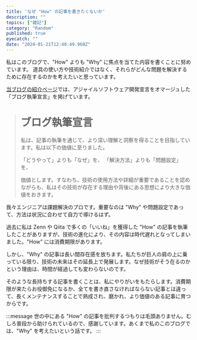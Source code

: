 ```yaml
---
title: 'なぜ "How" の記事を書きたくないか'
description: ""
topics: ["雑記"]
category: "Random"
published: true
eyecatch: ""
date: "2024-01-21T12:40:49.960Z"
---
```


私はこのブログで、"How" よりも "Why" に焦点を当てた内容を書くことに努めています。
道具の使い方や技術紹介ではなく、それらがどんな問題を解決するために存在するのかを考えたいと思っています。

[当ブログの紹介ページ](https://9sako6.com/about/)では、アジャイルソフトウェア開発宣言をオマージュした「ブログ執筆宣言」を掲げています。

> # ブログ執筆宣言
>
> 私は、記事の執筆を通じて、より深い理解と洞察を得ることを目指しています。私は以下の価値に至りました。
>
> 「どうやって」よりも「なぜ」を、
> 「解決方法」よりも「問題設定」を、
>
> 価値とします。すなわち、技術の使用方法や詳細が重要であることを認めながらも、私はその技術が存在する理由や背後にある思想により大きな価値をおきます。

我々エンジニアは課題解決のプロです。重要なのは "Why" や問題設定であって、方法は状況に合わせて自力で導けるはず。

過去に私は Zenn や Qiita で多くの「いいね」を獲得した "How" の記事を執筆したことがありますが、技術の進化により、その内容は時代遅れとなってしまいました。"How" には消費期限があります。

しかし、"Why" の記事は長い間存在感を放ちます。私たちが巨人の肩の上に乗っている限り、技術の未来はその延長上で発展します。なぜ技術がそう在るのかという理由は、時間が経過しても変わらないのです。

そのような長持ちする記事を書くことは、私にやりがいをもたらします。消費期限が来たらお役御免になるか、全てを書き直さなければならない記事とは違って、長くメンテナンスすることで熟成され、磨かれ、より価値のある記事に育つからです。

:::message
世の中にある "How" の記事を批判するつもりは毛頭ありません。むしろ普段から助けられているので、感謝しています。あくまで私のこのブログでは、"Why" を考えたいという話です。
:::
